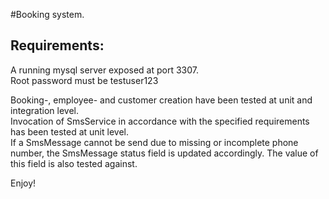 #Booking system.
<h2>Requirements:</h2>
A running mysql server exposed at port 3307.
<br>Root password must be testuser123

Booking-, employee- and customer creation have been tested at unit and integration level.
<br>
Invocation of SmsService in accordance with the specified requirements has been tested at unit level.
<br>
If a SmsMessage cannot be send due to missing or incomplete phone number, the SmsMessage status field is updated accordingly. The value of this field is also tested against.

Enjoy!
 

